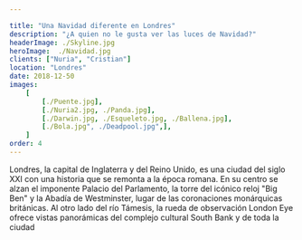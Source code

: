 ```yaml
---

title: "Una Navidad diferente en Londres"
description: "¿A quien no le gusta ver las luces de Navidad?"
headerImage: ./Skyline.jpg
heroImage:  ./Navidad.jpg
clients: ["Nuria", "Cristian"]
location: "Londres"
date: 2018-12-50
images:
	[
		[./Puente.jpg],
		[./Nuria2.jpg, ./Panda.jpg],
		[./Darwin.jpg, ./Esqueleto.jpg, ./Ballena.jpg],
		[./Bola.jpg", ./Deadpool.jpg",],
	]
order: 4
---
```


Londres, la capital de Inglaterra y del Reino Unido, es una ciudad del siglo XXI con una historia que se remonta a la época romana. En su centro se alzan el imponente Palacio del Parlamento, la torre del icónico reloj "Big Ben" y la Abadía de Westminster, lugar de las coronaciones monárquicas británicas. Al otro lado del río Támesis, la rueda de observación London Eye ofrece vistas panorámicas del complejo cultural South Bank y de toda la ciudad
